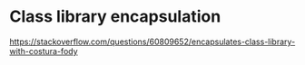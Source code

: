 # Class library encapsulation
 https://stackoverflow.com/questions/60809652/encapsulates-class-library-with-costura-fody
